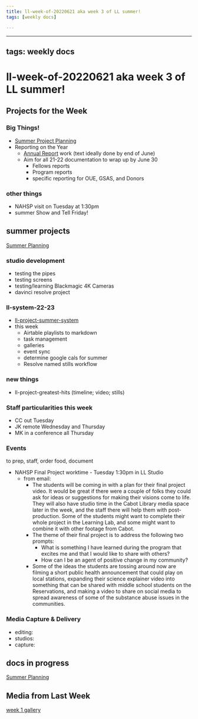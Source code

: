 ```yaml
---
title: ll-week-of-20220621 aka week 3 of LL summer!
tags: [weekly docs]

---
```


---
tags: weekly docs
---

# ll-week-of-20220621 aka week 3 of LL summer!


## Projects for the Week

### Big Things!

* [Summer Project Planning](https://hackmd.io/sEVz4Tn9Q46HDZ8SD5Wk0A?view)
* Reporting on the Year
    * [Annual Report](https://docs.google.com/document/d/1lAfT2LDrC7ra_hTN7klfPXU4wm7BKEheZuDH_7t09HA/edit#) work (text ideally done by end of June)
    * Aim for all 21-22 documentation to wrap up by June 30
        * Fellows reports
        * Program reports
        * specific reporting for OUE, GSAS, and Donors


### other things
* NAHSP visit on Tuesday at 1:30pm
* summer Show and Tell Friday!

## summer projects


[Summer Planning](https://hackmd.io/sEVz4Tn9Q46HDZ8SD5Wk0A?view)


### studio development

- testing the pipes
- testing screens
- testing/learning Blackmagic 4K Cameras
- davinci resolve project


### ll-system-22-23

- [ll-project-summer-system](https://hackmd.io/L1bJvNwkQkKlsN567JinsQ?view)
- this week
    - Airtable playlists to markdown
    - task management
    - galleries
    - event sync
    - determine google cals for summer
    - Resolve named stills workflow


### new things
- ll-project-greatest-hits (timeline; video; stills)

### Staff particularities this week
* CC out Tuesday
* JK remote Wednesday and Thursday
* MK in a conference all Thursday


### Events
to prep, staff, order food, document
* NAHSP Final Project worktime - Tuesday 1:30pm in LL Studio
    * from email:
        * The students will be coming in with a plan for their final project video.  It would be great if there were a couple of folks they could ask for ideas or suggestions for making their visions come to life.  They will also have studio time in the Cabot Library media space later in the week, and the staff there will help them with post-production.  Some of the students might want to complete their whole project in the Learning Lab, and some might want to combine it with other footage from Cabot.
        * The theme of their final project is to address the following two prompts:
            * What is something I have learned during the program that excites me and that I would like to share with others?
            * How can I be an agent of positive change in my community?
        * Some of the ideas the students are tossing around now are filming a short public health announcement that could play on local stations, expanding their science explainer video into something that can be shared with middle school students on the Reservations, and making a video to share on social media to spread awareness of some of the substance abuse issues in the communities.


### Media Capture & Delivery
* editing:
* studios:
* capture:

## docs in progress

[Summer Planning](https://hackmd.io/sEVz4Tn9Q46HDZ8SD5Wk0A?view)


## Media from Last Week

[week 1 gallery](https://hackmd.io/z4v5DDiCSLW6vqgpkFo_7A?view)